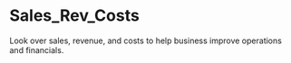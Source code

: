 # Sales_Rev_Costs
Look over sales, revenue, and costs to help business improve operations and financials.
